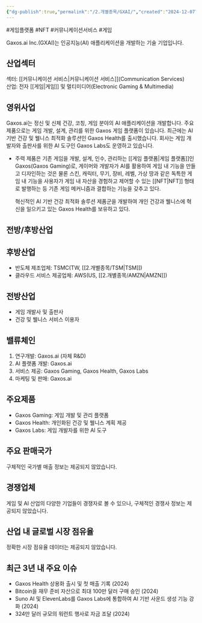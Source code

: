 ```yaml
---
{"dg-publish":true,"permalink":"/2.개별종목/GXAI/","created":"2024-12-07T11:33:53.128+09:00","updated":"2025-06-03T20:05:59.344+09:00"}
---
```


#게임플랫폼 #NFT #커뮤니케이션서비스 #게임


Gaxos.ai Inc.(GXAI)는 인공지능(AI) 애플리케이션을 개발하는 기술 기업입니다.

## 산업섹터

섹터: [[커뮤니케이션 서비스\|커뮤니케이션 서비스]](Communication Services)  
산업: 전자 [[게임\|게임]] 및 멀티미디어(Electronic Gaming & Multimedia)

## 영위사업

Gaxos.ai는 정신 및 신체 건강, 코칭, 게임 분야의 AI 애플리케이션을 개발합니다. 주요 제품으로는 게임 개발, 설계, 관리를 위한 Gaxos 게임 플랫폼이 있습니다. 최근에는 AI 기반 건강 및 웰니스 최적화 솔루션인 Gaxos Health를 출시했습니다. 회사는 게임 개발자와 출판사를 위한 AI 도구인 Gaxos Labs도 운영하고 있습니다.
  
- 주력 제품은 기존 게임을 개발, 설계, 인수, 관리하는 [[게임 플랫폼\|게임 플랫폼]]인 Gaxos(Gaxos Gaming)로, 게이머와 개발자가 AI를 활용하여 게임 내 기능을 만들고 디자인하는 것은 물론 스킨, 캐릭터, 무기, 장비, 레벨, 가상 땅과 같은 독특한 게임 내 기능을 사용자가 게임 내 자산을 경험하고 제어할 수 있는 [[NFT\|NFT]] 형태로 발행하는 등 기존 게임 메커니즘과 결합하는 기능을 갖추고 있다.  
  
  혁신적인 AI 기반 건강 최적화 솔루션 제품군을 개발하여 개인 건강과 웰니스에 혁신을 일으키고 있는 Gaxos Health를 보유하고 있다.

## 전방/후방산업

## 후방산업

- 반도체 제조업체: TSMC(TW, [[2.개별종목/TSM\|TSM]])
- 클라우드 서비스 제공업체: AWS(US, [[2.개별종목/AMZN\|AMZN]])

## 전방산업

- 게임 개발사 및 출판사
- 건강 및 웰니스 서비스 이용자

## 밸류체인

1. 연구개발: Gaxos.ai (자체 R&D)
2. AI 플랫폼 개발: Gaxos.ai
3. 서비스 제공: Gaxos Gaming, Gaxos Health, Gaxos Labs
4. 마케팅 및 판매: Gaxos.ai

## 주요제품

- Gaxos Gaming: 게임 개발 및 관리 플랫폼
- Gaxos Health: 개인화된 건강 및 웰니스 계획 제공
- Gaxos Labs: 게임 개발자를 위한 AI 도구

## 주요 판매국가

구체적인 국가별 매출 정보는 제공되지 않았습니다.

## 경쟁업체

게임 및 AI 산업의 다양한 기업들이 경쟁자로 볼 수 있으나, 구체적인 경쟁사 정보는 제공되지 않았습니다.

## 산업 내 글로벌 시장 점유율

정확한 시장 점유율 데이터는 제공되지 않았습니다.

## 최근 3년 내 주요 이슈

- Gaxos Health 상용화 출시 및 첫 매출 기록 (2024)
- Bitcoin을 재무 준비 자산으로 최대 100만 달러 구매 승인 (2024)
- Suno AI 및 ElevenLabs를 Gaxos Labs에 통합하여 AI 기반 사운드 생성 기능 강화 (2024)
- 324만 달러 규모의 워런트 행사로 자금 조달 (2024)
